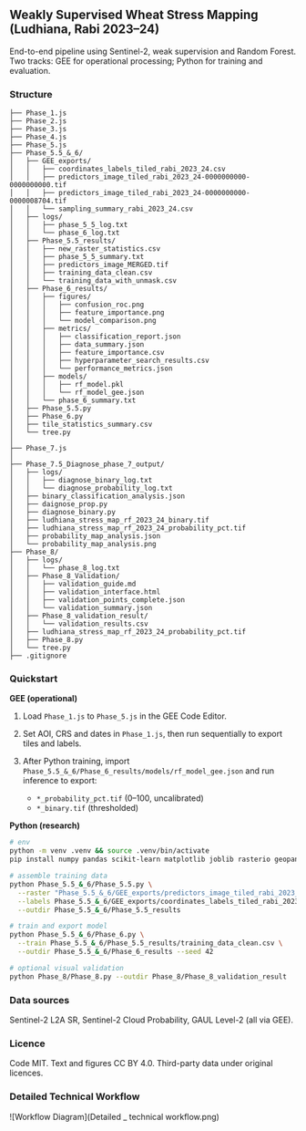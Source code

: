 ## Weakly Supervised Wheat Stress Mapping (Ludhiana, Rabi 2023–24)

End-to-end pipeline using Sentinel-2, weak supervision and Random Forest. Two tracks: GEE for operational processing; Python for training and evaluation.

### Structure

```
├── Phase_1.js
├── Phase_2.js
├── Phase_3.js
├── Phase_4.js
├── Phase_5.js
├── Phase_5.5_&_6/
│   ├── GEE_exports/
│   │   ├── coordinates_labels_tiled_rabi_2023_24.csv
│   │   ├── predictors_image_tiled_rabi_2023_24-0000000000-0000000000.tif
│   │   ├── predictors_image_tiled_rabi_2023_24-0000000000-0000008704.tif
│   │   └── sampling_summary_rabi_2023_24.csv
│   ├── logs/
│   │   ├── phase_5_5_log.txt
│   │   └── phase_6_log.txt
│   ├── Phase_5.5_results/
│   │   ├── new_raster_statistics.csv
│   │   ├── phase_5_5_summary.txt
│   │   ├── predictors_image_MERGED.tif
│   │   ├── training_data_clean.csv
│   │   └── training_data_with_unmask.csv
│   ├── Phase_6_results/
│   │   ├── figures/
│   │   │   ├── confusion_roc.png
│   │   │   ├── feature_importance.png
│   │   │   └── model_comparison.png
│   │   ├── metrics/
│   │   │   ├── classification_report.json
│   │   │   ├── data_summary.json
│   │   │   ├── feature_importance.csv
│   │   │   ├── hyperparameter_search_results.csv
│   │   │   └── performance_metrics.json
│   │   ├── models/
│   │   │   ├── rf_model.pkl
│   │   │   └── rf_model_gee.json
│   │   └── phase_6_summary.txt
│   ├── Phase_5.5.py
│   ├── Phase_6.py
│   ├── tile_statistics_summary.csv
│   └── tree.py
│
├── Phase_7.js
│
├── Phase_7.5_Diagnose_phase_7_output/
│   ├── logs/
│   │   ├── diagnose_binary_log.txt
│   │   └── diagnose_probability_log.txt
│   ├── binary_classification_analysis.json
│   ├── daignose_prop.py
│   ├── diagnose_binary.py
│   ├── ludhiana_stress_map_rf_2023_24_binary.tif
│   ├── ludhiana_stress_map_rf_2023_24_probability_pct.tif
│   ├── probability_map_analysis.json
│   └── probability_map_analysis.png
├── Phase_8/
│   ├── logs/
│   │   └── phase_8_log.txt
│   ├── Phase_8_Validation/
│   │   ├── validation_guide.md
│   │   ├── validation_interface.html
│   │   ├── validation_points_complete.json
│   │   └── validation_summary.json
│   ├── Phase_8_validation_result/
│   │   └── validation_results.csv
│   ├── ludhiana_stress_map_rf_2023_24_probability_pct.tif
│   ├── Phase_8.py
│   └── tree.py
├── .gitignore
```

### Quickstart

**GEE (operational)**

1. Load `Phase_1.js` to `Phase_5.js` in the GEE Code Editor.
2. Set AOI, CRS and dates in `Phase_1.js`, then run sequentially to export tiles and labels.
3. After Python training, import `Phase_5.5_&_6/Phase_6_results/models/rf_model_gee.json` and run inference to export:

   * `*_probability_pct.tif` (0–100, uncalibrated)
   * `*_binary.tif` (thresholded)

**Python (research)**

```bash
# env
python -m venv .venv && source .venv/bin/activate
pip install numpy pandas scikit-learn matplotlib joblib rasterio geopandas shapely tqdm

# assemble training data
python Phase_5.5_&_6/Phase_5.5.py \
  --raster "Phase_5.5_&_6/GEE_exports/predictors_image_tiled_rabi_2023_24-*.tif" \
  --labels Phase_5.5_&_6/GEE_exports/coordinates_labels_tiled_rabi_2023_24.csv \
  --outdir Phase_5.5_&_6/Phase_5.5_results

# train and export model
python Phase_5.5_&_6/Phase_6.py \
  --train Phase_5.5_&_6/Phase_5.5_results/training_data_clean.csv \
  --outdir Phase_5.5_&_6/Phase_6_results --seed 42

# optional visual validation
python Phase_8/Phase_8.py --outdir Phase_8/Phase_8_validation_result
```

### Data sources

Sentinel-2 L2A SR, Sentinel-2 Cloud Probability, GAUL Level-2 (all via GEE).

### Licence

Code MIT. Text and figures CC BY 4.0. Third-party data under original licences.


### Detailed Technical Workflow
![Workflow Diagram](Detailed _ technical workflow.png)